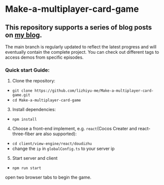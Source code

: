 # Make-a-multiplayer-card-game
## This repository supports a series of blog posts on [my blog](https://lizhiyu.me). 
The main branch is regularly updated to reflect the latest progress and will eventually contain the complete project.
You can check out different tags to access demos from specific episodes.


### Quick start Guide:
1. Clone the repository:<br>
- `git clone https://github.com/lizhiyu-me/Make-a-multiplayer-card-game.git`<br>
- `cd Make-a-multiplayer-card-game`
3. Install dependencies:<br>
- `npm install`
4. Choose a front-end implement, e.g. `react`(Cocos Creater and react-three-fiber are also supported):<br>
- `cd client/view-engine/react/doudizhu`<br>
- change the `ip` in `globalConfig.ts` to your server ip<br> 
5. Start server and client<br>
- `npm run start` 

open two browser tabs to begin the game.







